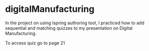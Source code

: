 # digitalManufacturing
In the project on using Ispring authoring tool, I practiced how to 
add sequential and matching quizzes to my presentation on Digital Manufacturing.

To access quiz go to page 21
